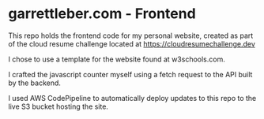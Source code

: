 # garrettleber.com - Frontend

This repo holds the frontend code for my personal website, created as part of the cloud resume challenge located at https://cloudresumechallenge.dev

I chose to use a template for the website found at w3schools.com.

I crafted the javascript counter myself using a fetch request to the API built by the backend.

I used AWS CodePipeline to automatically deploy updates to this repo to the live S3 bucket hosting the site.
